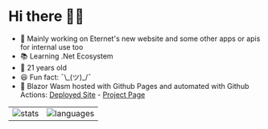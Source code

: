 <div>
  <h1>Hi there 👋😎</h1>
  <ul>
    <li>🔨 Mainly working on Eternet's new website and some other apps or apis for internal use too</li>
    <li>📚 Learning .Net Ecosystem</li>
    <li>🍰 21 years old</li>
    <li>😆 Fun fact: ¯\_(ツ)_/¯</li>
    <li>🚀 Blazor Wasm hosted with Github Pages and automated with Github Actions: <a target="_blank" href="https://germandf.github.io/GithubPagesDemo/">Deployed Site</a> - <a target="_blank" href="https://github.com/Germandf/GithubPagesDemo">Project Page</a></li>
  </ul>
<div/>
   
<div>
  <table>
  <tr>
    <td valign="top">
      <img align="center" src="https://github-readme-stats.vercel.app/api?username=germandf&show_icons=true&theme=dark" alt="stats" />
    </td>
    <td valign="top">
      <img align="center" src="https://github-readme-stats.vercel.app/api/top-langs/?username=germandf&layout=compact&hide=html&theme=dark" alt="languages" />
    </td>
  </tr>
</table>
<div/>

<!--
Hay ideas robadas como loco xD
-->
